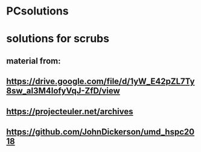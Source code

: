 # PCsolutions
# solutions for scrubs
## material from:
## https://drive.google.com/file/d/1yW_E42pZL7Ty8sw_aI3M4lofyVqJ-ZfD/view
## https://projecteuler.net/archives
## https://github.com/JohnDickerson/umd_hspc2018
